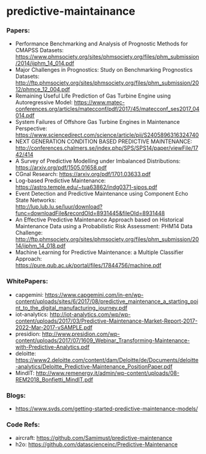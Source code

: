 # predictive-maintainance

### Papers:
* Performance Benchmarking and Analysis of Prognostic Methods for CMAPSS Datasets: <br>
https://www.phmsociety.org/sites/phmsociety.org/files/phm_submission/2014/ijphm_14_014.pdf
* Major Challenges in Prognostics: Study on Benchmarking Prognostics Datasets: 
http://ftp.phmsociety.org/sites/phmsociety.org/files/phm_submission/2012/phmce_12_004.pdf
* Remaining Useful Life Prediction of Gas Turbine Engine using Autoregressive Model:
https://www.matec-conferences.org/articles/matecconf/pdf/2017/45/matecconf_ses2017_04014.pdf
* System Failures of Offshore Gas Turbine Engines in Maintenance Perspective: <br>
https://www.sciencedirect.com/science/article/pii/S2405896316324740
* NEXT GENERATION CONDITION BASED PREDICTIVE MAINTENANCE:  <br>
http://conferences.chalmers.se/index.php/SPS/SPS14/paper/viewFile/1742/414
* A Survey of Predictive Modelling under Imbalanced Distributions: <br>
https://arxiv.org/pdf/1505.01658.pdf
* CGnal Research: https://arxiv.org/pdf/1701.03633.pdf
* Log-based Predictive Maintenance: https://astro.temple.edu/~tua63862/indg0371-sipos.pdf
* Event Detection and Predictive Maintenance using Component Echo State Networks: <br>
http://lup.lub.lu.se/luur/download?func=downloadFile&recordOId=8931445&fileOId=8931448
* An Effective Predictive Maintenance Approach based on Historical Maintenance Data using a Probabilistic Risk Assessment: PHM14 Data Challenge: <br>
http://ftp.phmsociety.org/sites/phmsociety.org/files/phm_submission/2014/ijphm_14_018.pdf
* Machine Learning for Predictive Maintenance: a Multiple Classifier Approach: <br>
https://pure.qub.ac.uk/portal/files/17844756/machine.pdf



### WhitePapers:
* capgemini: https://www.capgemini.com/in-en/wp-content/uploads/sites/6/2017/08/predictive_maintenance_a_starting_point_to_the_digital_manufacturing_journey.pdf
* iot-analytics: http://iot-analytics.com/wp/wp-content/uploads/2017/03/Predictive-Maintenance-Market-Report-2017-2022-Mar-2017-vSAMPLE.pdf
* presidion: http://www.presidion.com/wp-content/uploads/2017/07/1609_Webinar_Transforming-Maintenance-with-Predictive-Analytics.pdf
* deloitte: https://www2.deloitte.com/content/dam/Deloitte/de/Documents/deloitte-analytics/Deloitte_Predictive-Maintenance_PositionPaper.pdf
* MindIT: http://www.remenergy.it/admin/wp-content/uploads/08-REM2018_Bonfietti_MindIT.pdf

### Blogs:
* https://www.svds.com/getting-started-predictive-maintenance-models/

### Code Refs:
* aircraft: https://github.com/Samimust/predictive-maintenance
* h2o: https://github.com/datascienceinc/Predictive-Maintenance
